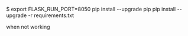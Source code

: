 $ export FLASK_RUN_PORT=8050
pip install --upgrade pip
pip install --upgrade -r requirements.txt

when not working